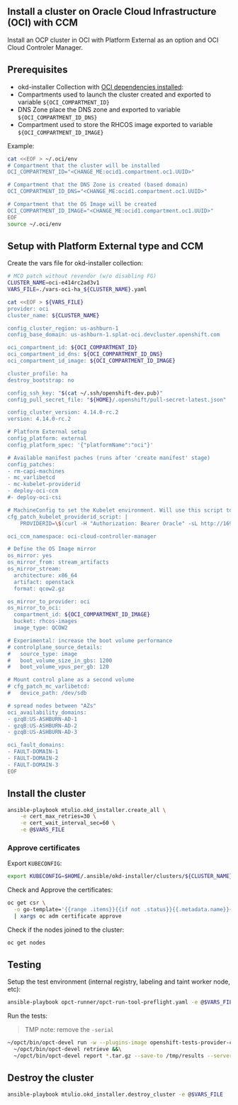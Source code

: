 ## Install a cluster on Oracle Cloud Infrastructure (OCI) with CCM

Install an OCP cluster in OCI with Platform External as an option and OCI Cloud Controler Manager.

## Prerequisites

- okd-installer Collection with [OCI dependencies installed](./oci-prerequisites.md):
- Compartments used to launch the cluster created and exported to variable `${OCI_COMPARTMENT_ID}`
- DNS Zone place the DNS zone and exported to variable `${OCI_COMPARTMENT_ID_DNS}`
- Compartment used to store the RHCOS image exported to variable `${OCI_COMPARTMENT_ID_IMAGE}`

Example:

```bash
cat <<EOF > ~/.oci/env
# Compartment that the cluster will be installed
OCI_COMPARTMENT_ID="<CHANGE_ME:ocid1.compartment.oc1.UUID>"

# Compartment that the DNS Zone is created (based domain)
OCI_COMPARTMENT_ID_DNS="<CHANGE_ME:ocid1.compartment.oc1.UUID>"

# Compartment that the OS Image will be created
OCI_COMPARTMENT_ID_IMAGE="<CHANGE_ME:ocid1.compartment.oc1.UUID>"
EOF
source ~/.oci/env
```

## Setup with Platform External type and CCM

Create the vars file for okd-installer collection:

```bash
# MCO patch without revendor (w/o disabling FG)
CLUSTER_NAME=oci-e414rc2ad3v1
VARS_FILE=./vars-oci-ha_${CLUSTER_NAME}.yaml

cat <<EOF > ${VARS_FILE}
provider: oci
cluster_name: ${CLUSTER_NAME}

config_cluster_region: us-ashburn-1
config_base_domain: us-ashburn-1.splat-oci.devcluster.openshift.com

oci_compartment_id: ${OCI_COMPARTMENT_ID}
oci_compartment_id_dns: ${OCI_COMPARTMENT_ID_DNS}
oci_compartment_id_image: ${OCI_COMPARTMENT_ID_IMAGE}

cluster_profile: ha
destroy_bootstrap: no

config_ssh_key: "$(cat ~/.ssh/openshift-dev.pub)"
config_pull_secret_file: "${HOME}/.openshift/pull-secret-latest.json"

config_cluster_version: 4.14.0-rc.2
version: 4.14.0-rc.2

# Platform External setup
config_platform: external
config_platform_spec: '{"platformName":"oci"}'

# Available manifest paches (runs after 'create manifest' stage)
config_patches:
- rm-capi-machines
- mc_varlibetcd
- mc-kubelet-providerid
- deploy-oci-ccm
#- deploy-oci-csi

# MachineConfig to set the Kubelet environment. Will use this script to discover the ProviderID
cfg_patch_kubelet_providerid_script: |
    PROVIDERID=\$(curl -H "Authorization: Bearer Oracle" -sL http://169.254.169.254/opc/v2/instance/ | jq -r .id);

oci_ccm_namespace: oci-cloud-controller-manager

# Define the OS Image mirror
os_mirror: yes
os_mirror_from: stream_artifacts
os_mirror_stream:
  architecture: x86_64
  artifact: openstack
  format: qcow2.gz

os_mirror_to_provider: oci
os_mirror_to_oci:
  compartment_id: ${OCI_COMPARTMENT_ID_IMAGE}
  bucket: rhcos-images
  image_type: QCOW2

# Experimental: increase the boot volume performance
# controlplane_source_details:
#   source_type: image
#   boot_volume_size_in_gbs: 1200
#   boot_volume_vpus_per_gb: 120

# Mount control plane as a second volume
# cfg_patch_mc_varlibetcd:
#   device_path: /dev/sdb

# spread nodes between "AZs"
oci_availability_domains:
- gzqB:US-ASHBURN-AD-1
- gzqB:US-ASHBURN-AD-2
- gzqB:US-ASHBURN-AD-3

oci_fault_domains:
- FAULT-DOMAIN-1
- FAULT-DOMAIN-2
- FAULT-DOMAIN-3
EOF
```


## Install the cluster

```bash
ansible-playbook mtulio.okd_installer.create_all \
    -e cert_max_retries=30 \
    -e cert_wait_interval_sec=60 \
    -e @$VARS_FILE
```

### Approve certificates

Export `KUBECONFIG`:

```bash
export KUBECONFIG=$HOME/.ansible/okd-installer/clusters/${CLUSTER_NAME}/auth/kubeconfig
```

Check and Approve the certificates:
```bash
oc get csr \
  -o go-template='{{range .items}}{{if not .status}}{{.metadata.name}}{{"\n"}}{{end}}{{end}}' \
  | xargs oc adm certificate approve
```

Check if the nodes joined to the cluster:

```bash
oc get nodes
```

## Testing

Setup the test environment (internal registry, labeling and taint worker node, etc):

```bash
ansible-playbook opct-runner/opct-run-tool-preflight.yaml -e @$VARS_FILE
```

Run the tests:

> TMP note: remove the `-serial`

```bash
~/opct/bin/opct-devel run -w --plugins-image openshift-tests-provider-cert:devel-serial &&\
  ~/opct/bin/opct-devel retrieve &&\
  ~/opct/bin/opct-devel report *.tar.gz --save-to /tmp/results --server-skip
```

## Destroy the cluster

```bash
ansible-playbook mtulio.okd_installer.destroy_cluster -e @$VARS_FILE
```